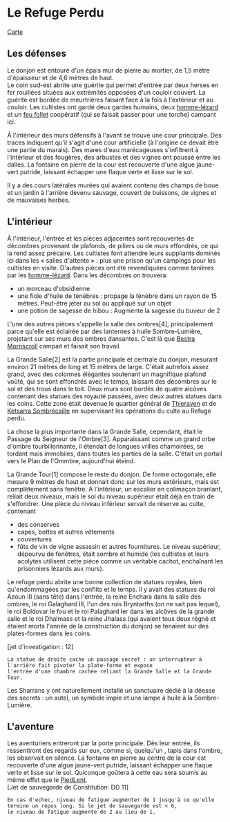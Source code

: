 # Le Refuge Perdu

[Carte](images/Carte/Refuge_Perdu.png)

## Les défenses
Le donjon est entouré d'un épais mur de pierre au mortier, de 1,5 mètre d'épaisseur et de 4,6 mètres de haut.  
Le coin sud-est abrite une guérite qui permet d'entrée par deux herses en fer rouillées situées aux extrémités 
opposées d'un couloir couvert. La guérite est bordée de meurtrières faisant face à la fois à l'extérieur et au 
couloir. Les cultistes ont gardé deux gardes humains, deux [homme-lézard](https://www.aidedd.org/dnd/monstres.php?vf=homme-lezard) et un [feu follet](https://www.aidedd.org/dnd/monstres.php?vf=feu-follet) coopératif (qui se faisait 
passer pour une torche) campant ici.  

À l'intérieur des murs défensifs à l'avant se trouve une cour principale. Des traces indiquent qu'il s'agit d'une 
cour artificielle (à l'origine ce devait être une partie du marais). Des mares d'eau marécageuses s'infiltrent à 
l'intérieur et des fougères, des arbustes et des vignes ont poussé entre les dalles. La fontaine en pierre de la 
cour est recouverte d'une algue jaune-vert putride, laissant échapper une flaque verte et lisse sur le sol. 

Il y a des cours latérales murées qui avaient contenu des champs de boue et un jardin à l'arrière devenu sauvage, 
couvert de buissons, de vignes et de mauvaises herbes.

## L'intérieur
À l'intérieur, l'entrée et les pièces adjacentes sont recouvertes de décombres provenant de plafonds, de piliers 
ou de murs effondrés, ce qui la rend assez précaire. Les cultistes font attendre leurs suppliants dominés ici 
dans les « salles d'attente » : plus une prison qu'un campings pour les cultistes en visite. D'autres pièces ont été 
revendiquées comme tanières par les [homme-lézard](https://www.aidedd.org/dnd/monstres.php?vf=homme-lezard). Dans les décombres on trouvera:
- un morceau d'obsidienne
- une fiole d'huile de ténèbres : propage la ténèbre dans un rayon de 15 mètres. Peut-être jeter au sol ou appliqué sur un objet
- une potion de sagesse de hibou : Augmente la sagesse du buveur de 2  

L'une des autres pièces s'appelle la salle des ombres[4], principalement parce qu'elle est éclairée par des lanternes à 
huile Sombre-Lumière, projetant sur ses murs des ombres dansantes. 
C'est là que [Bestra Mornscroll](../4-Personnages/Bestra_Mornscroll.md) campait et faisait son travail.

La Grande Salle[2] est la partie principale et centrale du donjon, mesurant environ 21 mètres de long et 15 mètres de large. 
C'était autrefois assez grand, avec des colonnes élégantes soutenant un magnifique plafond voûté, qui se sont effondrés 
avec le temps, laissant des décombres sur le sol et des trous dans le toit. Deux murs sont bordés de quatre alcôves 
contenant des statues des royauté passées, avec deux autres statues dans les coins. Cette zone était devenue le quartier 
général de [Thieraven](../4-Personnages/Thieraven.md) et de [Ketsarra Sombrécaille](../4-Personnages/Ketsarra_Sombrecaille.md) en supervisant les opérations du culte au Refuge perdu.

La chose la plus importante dans la Grande Salle, cependant, était le Passage du Seigneur de l'Ombre[3]. Apparaissant comme un 
grand orbe d'ombre tourbillonnante, il étendait de longues vrilles chamoirées, se tordant mais immobiles, dans toutes les 
parties de la salle. C'était un portail vers le Plan de l'Ommbre, aujourd'hui éteind.

La Grande Tour[1] compose le reste du donjon. De forme octogonale, elle mesure 9 mètres de haut et donnait donc sur les murs 
extérieurs, mais est complètement sans fenêtre. A l'intérieur, un escalier en colimaçon branlant, reliait deux niveaux, 
mais le sol du niveau supérieur était déjà en train de s'effondrer. Une pièce du niveau inférieur servait de réserve au 
culte, contenant 
- des conserves 
- capes, bottes et autres vêtements 
- couvertures
- fûts de vin de vigne assassin et autres fournitures. 
Le niveau supérieur, dépourvu de fenêtres, était sombre et humide (les cultistes et leurs acolytes utilisent cette pièce 
comme un véritable cachot, enchaînant les prisonniers lézards aux murs).

Le refuge perdu abrite une bonne collection de statues royales, bien qu'endommagées par les conflits et le temps. 
Il y avait des statues du roi Azoun III (sans tête) dans l'entrée, la reine Enchara dans la salle des ombres, le roi Galaghard III, 
l'un des rois Bryntarths (on ne sait pas lequel), le roi Boldovar le fou et le roi Palaghard Ier dans les alcôves de la grande salle 
et le roi Dhalmass et la reine Jhalass (qui avaient tous deux régné et étaient morts l'année de la construction du donjon) se 
tenaient sur des plates-formes dans les coins.

[jet d'investigation : 12]
```
La statue de droite cache un passage secret : un interrupteur à l'arrière fait pivoter la plate-forme et expose 
l'entrée d'une chambre cachée reliant la Grande Salle et la Grande Tour. 
```
Les Sharrans y ont naturellement installé un sanctuaire dédié à la déesse des secrets : un autel, un symbole impie et une lampe 
à huile à la Sombre-Lumière.


## L'aventure

Les aventuriers entreront par la porte principale. Dès leur entrée, ils ressentiront des regards sur eux, comme si, quelqu'un , 
tapis dans l'ombre, les observait en silence.
La fontaine en pierre au centre de la cour est recouverte d'une algue jaune-vert putride, laissant échapper une flaque verte et 
lisse sur le sol. Quiconque goûtera à cette eau sera soumis au même effet que le [PiedLent](https://www.aidedd.org/dnd/poisons.php?vf=piedlent).  
[Jet de sauvegarde de Constitution: DD 11]
```
En cas d'echec, niveau de fatigue augmenter de 1 jusqu'à ce qu'elle termine un repos long. Si le jet de sauvegarde est < 6, 
le niveau de fatigue augmente de 2 au lieu de 1.
```


